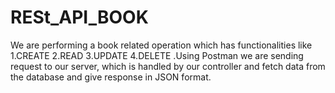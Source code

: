 # RESt_API_BOOK
We are performing a book related operation which has functionalities like  1.CREATE 2.READ 3.UPDATE 4.DELETE .Using Postman we are sending request to our server, which is handled by our controller and fetch data from the database and give response in JSON format.
